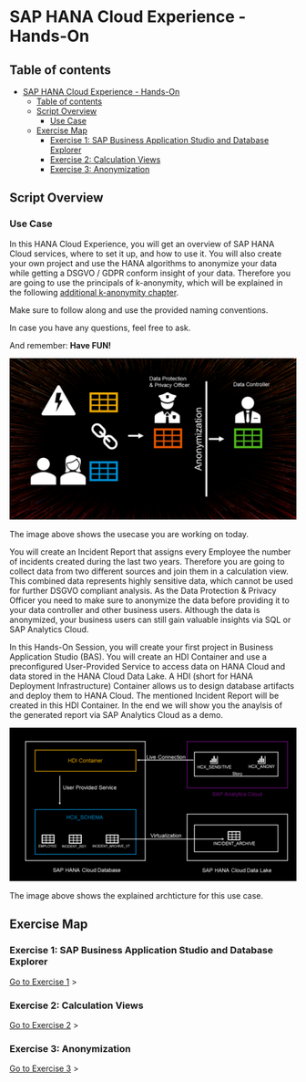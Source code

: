 # SAP HANA Cloud Experience - Hands-On

## Table of contents

<!-- TOC -->

- [SAP HANA Cloud Experience - Hands-On](#sap-hana-cloud-experience---hands-on)
  - [Table of contents](#table-of-contents)
  - [Script Overview](#script-overview)
    - [Use Case](#use-case)
  - [Exercise Map](#exercise-map)
    - [Exercise 1: SAP Business Application Studio and Database Explorer](#exercise-1-sap-business-application-studio-and-database-explorer)
    - [Exercise 2: Calculation Views](#exercise-2-calculation-views)
    - [Exercise 3: Anonymization](#exercise-3-anonymization)


<!-- /TOC -->

## Script Overview

### Use Case

In this HANA Cloud Experience, you will get an overview of SAP HANA Cloud services, where to set it up, and how to use it. 
You will also create your own project and use the HANA algorithms to anonymize your data while getting a DSGVO / GDPR conform insight of your data.
Therefore you are going to use the principals of k-anonymity, which will be explained in the following [additional k-anonymity chapter](./Additional_Explanation_K-Anonymity_HCX.md).

Make sure to follow along and use the provided naming conventions. 

In case you have any questions, feel free to ask.

And remember:
**Have FUN!**

![img](./Images/Hands_On_Use_Case.png)


The image above shows the usecase you are working on today.

You will create an Incident Report that assigns every Employee the number of incidents created during the last two years. 
Therefore you are going to collect data from two different sources and join them in a calculation view.
This combined data represents highly sensitive data, which cannot be used for further DSGVO compliant analysis. 
As the Data Protection & Privacy Officer you need to make sure to anonymize the data before providing it to your data controller and other business users.
Although the data is anonymized, your business users can still gain valuable insights via SQL or SAP Analytics Cloud.



In this Hands-On Session, you will create your first project in Business Application Studio (BAS). You will create an HDI Container and use a preconfigured User-Provided Service to access data on HANA Cloud and data stored in the HANA Cloud Data Lake. A HDI (short for HANA Deployment Infrastructure) Container allows us to design database artifacts and deploy them to HANA Cloud. The mentioned Incident Report will be created in this HDI Container. In the end we will show you the anaylsis of the generated report via SAP Analytics Cloud as a demo.

![img](./Images/Hands_On_Architecture.png)

The image above shows the explained archticture for this use case.

## Exercise Map

### Exercise 1: SAP Business Application Studio and Database Explorer
[Go to Exercise 1](./Exercise1/README.md) >

### Exercise 2: Calculation Views
[Go to Exercise 2](./Exercise2/README.md) >

### Exercise 3: Anonymization
[Go to Exercise 3](./Exercise3/README.md) >

